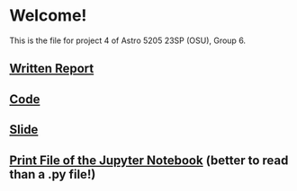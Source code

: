 # Welcome!

This is the file for project 4 of Astro 5205 23SP (OSU), Group 6.

## [Written Report](https://github.com/Hu1haoZhang/5205_project4_group6/blob/main/Understanding%20The%20Composition%20%26%20Structure%20of%20a%20Planet.pdf)
## [Code](https://github.com/Hu1haoZhang/5205_project4_group6/blob/main/5205_project4.py)
## [Slide](https://github.com/Hu1haoZhang/5205_project4_group6/blob/main/ASTRO%20PROJECT%204.pdf)
## [Print File of the Jupyter Notebook](https://github.com/Hu1haoZhang/5205_project4_group6/blob/main/5205_project4%20-%20Jupyter%20Notebook.pdf) (better to read than a .py file!)

